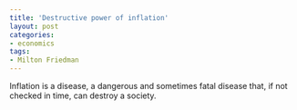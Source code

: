 ```yaml
---
title: 'Destructive power of inflation'
layout: post
categories:
- economics
tags:
- Milton Friedman
---
```


Inflation is a disease, a dangerous and sometimes fatal disease that, if not checked in time, can destroy a society.